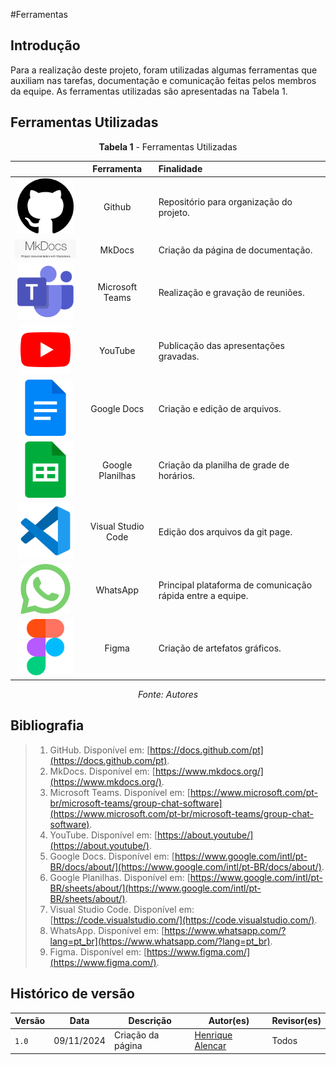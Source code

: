 #Ferramentas

## Introdução

Para a realização deste projeto, foram utilizadas algumas ferramentas que auxiliam nas tarefas, documentação e comunicação feitas pelos membros da equipe. As ferramentas utilizadas são apresentadas na Tabela 1.

## Ferramentas Utilizadas

<center>

**Tabela 1** - Ferramentas Utilizadas

|   | Ferramenta | Finalidade |
| :-: | :----------: | :---------- |
| <img src="../assets/ferramentas/github.png" width="90px"> | Github | Repositório para organização do projeto. |
| <img src="../assets/ferramentas/mkdocs.jpg" width="180px"> | MkDocs | Criação da página de documentação. |
| <img src="../assets/ferramentas/teams.png" width="90px"> | Microsoft Teams | Realização e gravação de reuniões. |
| <img src="../assets/ferramentas/youtube.png" width="80px"> | YouTube | Publicação das apresentações gravadas. |
| <img src="../assets/ferramentas/docs.png" width="90px"> | Google Docs | Criação e edição de arquivos. |
| <img src="../assets/ferramentas/planilhas.png" width="90px"> | Google Planilhas | Criação da planilha de grade de horários. |
| <img src="../assets/ferramentas/vscode.png" width="90px"> | Visual Studio Code | Edição dos arquivos da git page. |
| <img src="../assets/ferramentas/wpp.png" width="80px"> | WhatsApp | Principal plataforma de comunicação rápida entre a equipe. |
| <img src="../assets/ferramentas/figma.png" width="90px"> | Figma | Criação de artefatos gráficos. |

_Fonte: Autores_

</center>

## Bibliografia

>1. GitHub. Disponível em: [https://docs.github.com/pt](https://docs.github.com/pt).
>2. MkDocs. Disponível em: [https://www.mkdocs.org/](https://www.mkdocs.org/).
>3. Microsoft Teams. Disponível em: [https://www.microsoft.com/pt-br/microsoft-teams/group-chat-software](https://www.microsoft.com/pt-br/microsoft-teams/group-chat-software).
>4. YouTube. Disponível em: [https://about.youtube/](https://about.youtube/).
>5. Google Docs. Disponível em: [https://www.google.com/intl/pt-BR/docs/about/](https://www.google.com/intl/pt-BR/docs/about/).
>6. Google Planilhas. Disponível em: [https://www.google.com/intl/pt-BR/sheets/about/](https://www.google.com/intl/pt-BR/sheets/about/).
>7. Visual Studio Code. Disponível em: [https://code.visualstudio.com/](https://code.visualstudio.com/).
>8. WhatsApp. Disponível em: [https://www.whatsapp.com/?lang=pt_br](https://www.whatsapp.com/?lang=pt_br).
>9. Figma. Disponível em: [https://www.figma.com/](https://www.figma.com/).

## Histórico de versão

| Versão | Data       | Descrição                                | Autor(es)                                                                                       | Revisor(es)                                                                                                                                    |
| ------ | ---------- | ---------------------------------------- | ----------------------------------------------------------------------------------------------- | ---------------------------------------------------------------------------------------------------------------------------------------------- |
| `1.0`  | 09/11/2024 | Criação da página                     | [Henrique Alencar](https://github.com/henryqma) | Todos |